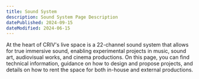 ```yaml
---
title: Sound System
description: Sound System Page Description
datePublished: 2024-09-15
dateModified: 2024-06-15
---
```


At the heart of CRIV's live space is a 22-channel sound system that allows for true immersive sound, enabling experimental projects in music, sound art, audiovisual works, and cinema productions. On this page, you can find technical information, guidance on how to design and propose projects, and details on how to rent the space for both in-house and external productions.